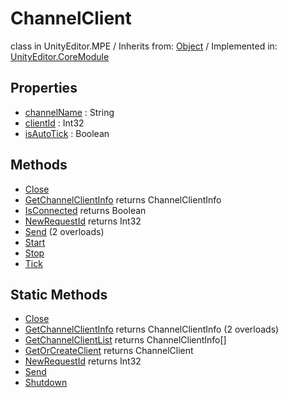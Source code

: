 # ChannelClient
class in UnityEditor.MPE
 / Inherits from: <a href="https://docs.unity3d.com/6000.0/Documentation/ScriptReference/Object.html">Object</a> / Implemented in: <a href="https://docs.unity3d.com/6000.0/Documentation/ScriptReference/UnityEditor.CoreModule.html">UnityEditor.CoreModule</a>

## Properties
- <a href="https://docs.unity3d.com/6000.0/Documentation/ScriptReference/ChannelClient-channelName.html">channelName</a> : String
- <a href="https://docs.unity3d.com/6000.0/Documentation/ScriptReference/ChannelClient-clientId.html">clientId</a> : Int32
- <a href="https://docs.unity3d.com/6000.0/Documentation/ScriptReference/ChannelClient-isAutoTick.html">isAutoTick</a> : Boolean

## Methods
- <a href="https://docs.unity3d.com/6000.0/Documentation/ScriptReference/ChannelClient.Close.html">Close</a>
- <a href="https://docs.unity3d.com/6000.0/Documentation/ScriptReference/ChannelClient.GetChannelClientInfo.html">GetChannelClientInfo</a> returns ChannelClientInfo
- <a href="https://docs.unity3d.com/6000.0/Documentation/ScriptReference/ChannelClient.IsConnected.html">IsConnected</a> returns Boolean
- <a href="https://docs.unity3d.com/6000.0/Documentation/ScriptReference/ChannelClient.NewRequestId.html">NewRequestId</a> returns Int32
- <a href="https://docs.unity3d.com/6000.0/Documentation/ScriptReference/ChannelClient.Send.html">Send</a> (2 overloads)
- <a href="https://docs.unity3d.com/6000.0/Documentation/ScriptReference/ChannelClient.Start.html">Start</a>
- <a href="https://docs.unity3d.com/6000.0/Documentation/ScriptReference/ChannelClient.Stop.html">Stop</a>
- <a href="https://docs.unity3d.com/6000.0/Documentation/ScriptReference/ChannelClient.Tick.html">Tick</a>

## Static Methods
- <a href="https://docs.unity3d.com/6000.0/Documentation/ScriptReference/ChannelClient.Close.html">Close</a>
- <a href="https://docs.unity3d.com/6000.0/Documentation/ScriptReference/ChannelClient.GetChannelClientInfo.html">GetChannelClientInfo</a> returns ChannelClientInfo (2 overloads)
- <a href="https://docs.unity3d.com/6000.0/Documentation/ScriptReference/ChannelClient.GetChannelClientList.html">GetChannelClientList</a> returns ChannelClientInfo[]
- <a href="https://docs.unity3d.com/6000.0/Documentation/ScriptReference/ChannelClient.GetOrCreateClient.html">GetOrCreateClient</a> returns ChannelClient
- <a href="https://docs.unity3d.com/6000.0/Documentation/ScriptReference/ChannelClient.NewRequestId.html">NewRequestId</a> returns Int32
- <a href="https://docs.unity3d.com/6000.0/Documentation/ScriptReference/ChannelClient.Send.html">Send</a>
- <a href="https://docs.unity3d.com/6000.0/Documentation/ScriptReference/ChannelClient.Shutdown.html">Shutdown</a>
